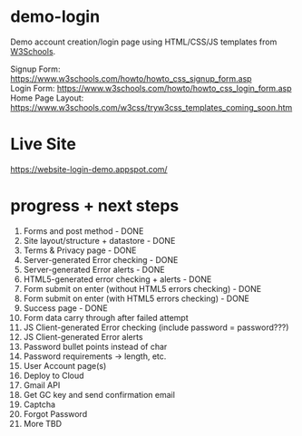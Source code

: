 # demo-login
Demo account creation/login page using HTML/CSS/JS templates from <a href="https://www.w3schools.com/howto/default.asp">W3Schools</a>.

Signup Form: https://www.w3schools.com/howto/howto_css_signup_form.asp
</br>
Login Form: https://www.w3schools.com/howto/howto_css_login_form.asp
</br>
Home Page Layout: https://www.w3schools.com/w3css/tryw3css_templates_coming_soon.htm

# Live Site
https://website-login-demo.appspot.com/

# progress + next steps
<ol>
<li>Forms and post method - DONE</li>
<li>Site layout/structure + datastore - DONE</li>
<li>Terms & Privacy page - DONE</li>
<li>Server-generated Error checking - DONE</li>
<li>Server-generated Error alerts - DONE</li>
<li>HTML5-generated error checking + alerts - DONE</li>
<li>Form submit on enter (without HTML5 errors checking) - DONE</li>
<li>Form submit on enter (with HTML5 errors checking) - DONE</li>
<li>Success page - DONE</li>
<li>Form data carry through after failed attempt</li>
<li>JS Client-generated Error checking (include password = password???)</li>
<li>JS Client-generated Error alerts</li>
<li>Password bullet points instead of char</li>
<li>Password requirements -> length, etc.</li>
<li>User Account page(s)</li>
<li>Deploy to Cloud</li>
<li>Gmail API</li>
<li>Get GC key and send confirmation email</li>
<li>Captcha</li>
<li>Forgot Password</li>
<li>More TBD</li>
</ol>
